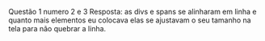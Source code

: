 Questão 1
numero 2 e 3 Resposta: as divs e spans se alinharam em linha e quanto mais elementos eu colocava elas se ajustavam o seu tamanho na tela para não quebrar a linha.

